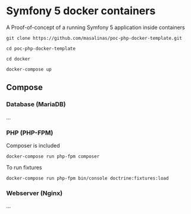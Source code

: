 # Symfony 5 docker containers

A Proof-of-concept of a running Symfony 5 application inside containers

```
git clone https://github.com/masalinas/poc-php-docker-template.git

cd poc-php-docker-template

cd docker

docker-compose up
```

## Compose

### Database (MariaDB)

...

### PHP (PHP-FPM)

Composer is included

```
docker-compose run php-fpm composer
```

To run fixtures

```
docker-compose run php-fpm bin/console doctrine:fixtures:load
```

### Webserver (Nginx)

...
